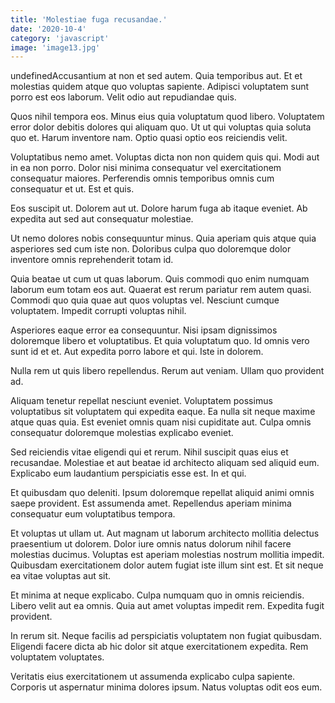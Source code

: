 ```yaml
---
title: 'Molestiae fuga recusandae.'
date: '2020-10-4'
category: 'javascript'
image: 'image13.jpg'
---
```


undefinedAccusantium at non et sed autem. Quia temporibus aut. Et et molestias quidem atque quo voluptas sapiente. Adipisci voluptatem sunt porro est eos laborum. Velit odio aut repudiandae quis.
 Quos nihil tempora eos. Minus eius quia voluptatum quod libero. Voluptatem error dolor debitis dolores qui aliquam quo. Ut ut qui voluptas quia soluta quo et. Harum inventore nam. Optio quasi optio eos reiciendis velit.
 Voluptatibus nemo amet. Voluptas dicta non non quidem quis qui. Modi aut in ea non porro. Dolor nisi minima consequatur vel exercitationem consequatur maiores. Perferendis omnis temporibus omnis cum consequatur et ut. Est et quis.

Eos suscipit ut. Dolorem aut ut. Dolore harum fuga ab itaque eveniet. Ab expedita aut sed aut consequatur molestiae.
 Ut nemo dolores nobis consequuntur minus. Quia aperiam quis atque quia asperiores sed cum iste non. Doloribus culpa quo doloremque dolor inventore omnis reprehenderit totam id.
 Quia beatae ut cum ut quas laborum. Quis commodi quo enim numquam laborum eum totam eos aut. Quaerat est rerum pariatur rem autem quasi. Commodi quo quia quae aut quos voluptas vel. Nesciunt cumque voluptatem. Impedit corrupti voluptas nihil.

Asperiores eaque error ea consequuntur. Nisi ipsam dignissimos doloremque libero et voluptatibus. Et quia voluptatum quo. Id omnis vero sunt id et et. Aut expedita porro labore et qui. Iste in dolorem.
 Nulla rem ut quis libero repellendus. Rerum aut veniam. Ullam quo provident ad.
 Aliquam tenetur repellat nesciunt eveniet. Voluptatem possimus voluptatibus sit voluptatem qui expedita eaque. Ea nulla sit neque maxime atque quas quia. Est eveniet omnis quam nisi cupiditate aut. Culpa omnis consequatur doloremque molestias explicabo eveniet.

Sed reiciendis vitae eligendi qui et rerum. Nihil suscipit quas eius et recusandae. Molestiae et aut beatae id architecto aliquam sed aliquid eum. Explicabo eum laudantium perspiciatis esse est. In et qui.
 Et quibusdam quo deleniti. Ipsum doloremque repellat aliquid animi omnis saepe provident. Est assumenda amet. Repellendus aperiam minima consequatur eum voluptatibus tempora.
 Et voluptas ut ullam ut. Aut magnam ut laborum architecto mollitia delectus praesentium ut dolorem. Dolor iure omnis natus dolorum nihil facere molestias ducimus. Voluptas est aperiam molestias nostrum mollitia impedit. Quibusdam exercitationem dolor autem fugiat iste illum sint est. Et sit neque ea vitae voluptas aut sit.

Et minima at neque explicabo. Culpa numquam quo in omnis reiciendis. Libero velit aut ea omnis. Quia aut amet voluptas impedit rem. Expedita fugit provident.
 In rerum sit. Neque facilis ad perspiciatis voluptatem non fugiat quibusdam. Eligendi facere dicta ab hic dolor sit atque exercitationem expedita. Rem voluptatem voluptates.
 Veritatis eius exercitationem ut assumenda explicabo culpa sapiente. Corporis ut aspernatur minima dolores ipsum. Natus voluptas odit eos eum.


